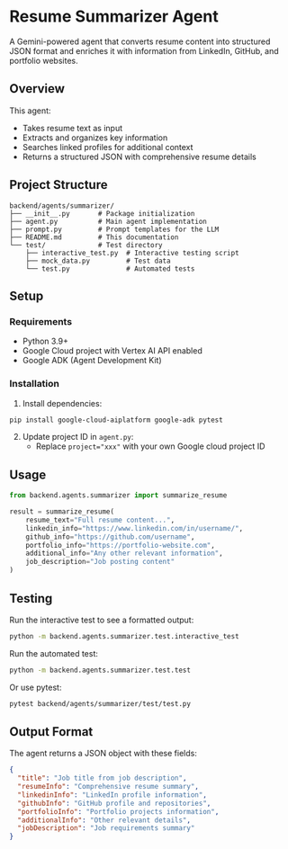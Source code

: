 # Resume Summarizer Agent

A Gemini-powered agent that converts resume content into structured JSON format and enriches it with information from LinkedIn, GitHub, and portfolio websites.

## Overview

This agent:
- Takes resume text as input
- Extracts and organizes key information
- Searches linked profiles for additional context
- Returns a structured JSON with comprehensive resume details

## Project Structure

```
backend/agents/summarizer/
├── __init__.py       # Package initialization
├── agent.py          # Main agent implementation
├── prompt.py         # Prompt templates for the LLM
├── README.md         # This documentation
└── test/             # Test directory
    ├── interactive_test.py  # Interactive testing script
    ├── mock_data.py         # Test data
    └── test.py              # Automated tests
```

## Setup

### Requirements

- Python 3.9+
- Google Cloud project with Vertex AI API enabled
- Google ADK (Agent Development Kit)

### Installation

1. Install dependencies:
```bash
pip install google-cloud-aiplatform google-adk pytest
```

2. Update project ID in `agent.py`:
   - Replace `project="xxx"` with your own Google cloud project ID

## Usage

```python
from backend.agents.summarizer import summarize_resume

result = summarize_resume(
    resume_text="Full resume content...",
    linkedin_info="https://www.linkedin.com/in/username/",
    github_info="https://github.com/username",
    portfolio_info="https://portfolio-website.com",
    additional_info="Any other relevant information",
    job_description="Job posting content"
)
```

## Testing

Run the interactive test to see a formatted output:

```bash
python -m backend.agents.summarizer.test.interactive_test
```

Run the automated test:

```bash
python -m backend.agents.summarizer.test.test
```

Or use pytest:

```bash
pytest backend/agents/summarizer/test/test.py
```

## Output Format

The agent returns a JSON object with these fields:

```json
{
  "title": "Job title from job description",
  "resumeInfo": "Comprehensive resume summary",
  "linkedinInfo": "LinkedIn profile information",
  "githubInfo": "GitHub profile and repositories",
  "portfolioInfo": "Portfolio projects information",
  "additionalInfo": "Other relevant details",
  "jobDescription": "Job requirements summary"
}
``` 